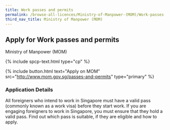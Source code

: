 ```yaml
---
title: Work passes and permits
permalink: /browse-all-licences/Ministry-of-Manpower-(MOM)/Work-passes-and-permits
third_nav_title: Ministry of Manpower (MOM)
---
```


## Apply for Work passes and permits

Ministry of Manpower (MOM)

{% include spcp-text.html type="cp" %}

{% include button.html text="Apply on MOM" src="http://www.mom.gov.sg/passes-and-permits" type="primary" %}

<H3>Application Details</H3>

<p>All foreigners who intend to work in Singapore must have a valid pass (commonly known as a work visa) before they start work. If you are engaging foreigners to work in Singapore, you must ensure that they hold a valid pass. Find out which pass is suitable, if they are eligible and how to apply.</p>

